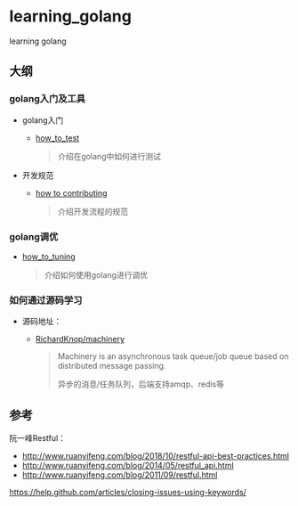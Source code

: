 # learning_golang
learning golang





## 大纲

### golang入门及工具

- golang入门

  - [how_to_test](https://github.com/xpzouying/learning_golang/tree/master/how_to_test)

    > 介绍在golang中如何进行测试
- 开发规范

  - [how to contributing](https://github.com/xpzouying/learning_golang/tree/master/how_to_contribute)

    > 介绍开发流程的规范

### golang调优

- [how_to_tuning](https://github.com/xpzouying/learning_golang/tree/master/how_to_tuning)

  > 介绍如何使用golang进行调优

### 如何通过源码学习

- 源码地址：

  - [RichardKnop/machinery](https://github.com/RichardKnop/machinery)

    > Machinery is an asynchronous task queue/job queue based on distributed message passing.
    >
    > 异步的消息/任务队列，后端支持amqp、redis等



## 参考

阮一峰Restful：

- http://www.ruanyifeng.com/blog/2018/10/restful-api-best-practices.html
- http://www.ruanyifeng.com/blog/2014/05/restful_api.html
- http://www.ruanyifeng.com/blog/2011/09/restful.html



https://help.github.com/articles/closing-issues-using-keywords/





### 